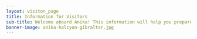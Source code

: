 ```yaml
---
layout: visitor_page
title: Information for Visitors 
sub-title: Welcome aboard Anika! This information will help you prepare for your day sailing with us.
banner-image: anika-halcyon-gibraltar.jpg
---
```

